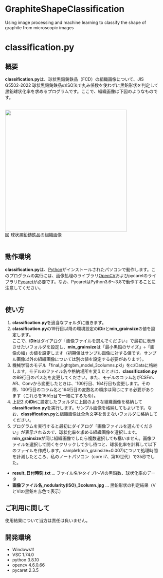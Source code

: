 # GraphiteShapeClassification
 Using image processing and machine learning to classify the shape of graphite from microscopic images

# classification.py

## 概要

**classification.py**は、球状黒鉛鋳鉄品（FCD）の組織画像について、JIS G5502-2022 球状黒鉛鋳鉄品のISO法で丸み係数を使わずに黒鉛形状を判定して黒鉛球状化率を求めるプログラムです。ここで、組織画像は下図のようなものです。
<br><br>

<img src="https://user-images.githubusercontent.com/91704559/202900113-c0a879b3-b298-4bd7-a2df-a03c2ddf4c07.jpg" width=400>
<br>
図 球状黒鉛鋳鉄品の組織画像
<br><br>

## 動作環境

**classification.py**は、[Python](https://www.python.jp/)がインストールされたパソコンで動作します。このプログラムの実行には、画像処理のライブラリ[OpenCV](https://opencv.org/)およびpycaretのライブラリ[Pycaret](https://pycaret.org/)が必要です。なお、PycaretはPython3.6～3.8で動作することに注意してください。
<br><br>

## 使い方

1. **classification.py**を適当なフォルダに置きます。
2. **classification.py**の19行目以降の環境設定の**iDir**と**min_grainsize**の値を設定します。<br>
ここで、**iDir**はダイアログ「画像ファイルを選んでください」で最初に表示させたいフォルダを設定し、**min_grainsize**は「最小黒鉛のサイズ」÷「画像の幅」の値を設定します（初期値はサンプル画像に対する値です。サンプル画像以外の組織画像については別の値を設定する必要があります）。
3. 機械学習のモデル「final_lightgbm_model_3columns.pkl」をc:\Dataに格納します。モデルのファイル名や格納場所を変えたときは、**classification.py**の89行目のパス名を変更してください。また、モデルのコラム名がCSFm、AR、Convから変更したときは、'100行目、164行目も変更します。その際、100行目のコラム名と164行目の変数名の順序は同じにする必要があります（これらを165行目で一緒にするため）。
4. 上記2.の**iDir**に設定したフォルダに上図のような組織画像を格納して**classification.py**を実行します。サンプル画像を格納してもよいです。なお、**classification.py**と組織画像は全角文字を含まないフォルダに格納してください。
5. プログラムを実行すると最初にダイアログ「画像ファイルを選んでください」が表示されるので、球状化率を求める組織画像を選択します。**min_grainsize**が同じ組織画像でしたら複数選択しても構いません。画像ファイルを選択して開くをクリックして少し待つと、球状化率を計算して以下のファイルを作成します。sample1(min_grainsize=0.007)について処理時間を計測したところ、私のノートパソコン（core i7、第10世代）で35秒でした。

- **result_日付時刻.txt** ... ファイル名やタイプⅠ～Ⅵの黒鉛数、球状化率のデータ
- **画像ファイル名_nodularity(ISO)_3column.jpg** ... 黒鉛形状の判定結果（ⅤとⅥの黒鉛を赤色で表示）

## ご利用に関して

使用結果について当方は責任は負いません。

## 開発環境
- Windows11
- VSC 1.74.0
- python 3.8.10
- opencv 4.6.0.66
- pycaret 2.3.5
